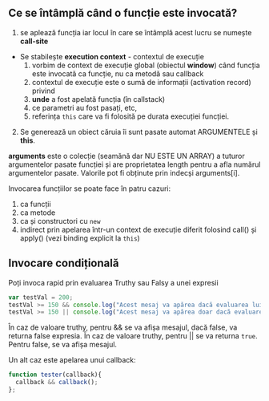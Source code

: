 ## Ce se întâmplă când o funcție este invocată?

1. se aplează funcția iar locul în care se întâmplă acest lucru se numește **call-site**
- Se stabilește **execution context** - contextul de execuție
  1. vorbim de context de execuție global (obiectul **window**) când funcția este invocată ca funcție, nu ca metodă sau callback
  2. contextul de execuție este o sumă de informații (activation record) privind
    1. **unde** a fost apelată funcția (în callstack)
    2. ce parametri au fost pasați, etc,
    3. referința `this` care va fi folosită pe durata execuției funcției.

2. Se generează un obiect căruia îi sunt pasate automat ARGUMENTELE și **this**.

**arguments** este o colecție (seamănă dar NU ESTE UN ARRAY) a tuturor argumentelor pasate funcției și are proprietatea length pentru a afla numărul argumentelor pasate. Valorile pot fi obținute prin indecși arguments[i].

Invocarea funcțiilor se poate face în patru cazuri:

1. ca funcții
2. ca metode
3. ca și constructori cu `new`
4. indirect prin apelarea într-un context de execuție diferit folosind call() și apply() (vezi binding explicit la `this`)

## Invocare condițională

Poți invoca rapid prin evaluarea Truthy sau Falsy a unei expresii

```js
var testVal = 200;
testVal >= 150 && console.log("Acest mesaj va apărea dacă evaluarea lui testVal este truthy");            // Acest mesaj va apărea dacă evaluarea lui testVal este truthy
testVal >= 150 || console.log("Acest mesaj va apărea doar dacă evaluarea din left-hand-side este true");  // true
```

În caz de valoare truthy, pentru && se va afișa mesajul, dacă false, va returna false expresia.
În caz de valoare truthy, pentru || se va returna `true`. Pentru false, se va afișa mesajul.

Un alt caz este apelarea unui callback:

```js
function tester(callback){
  callback && callback();
};
```
